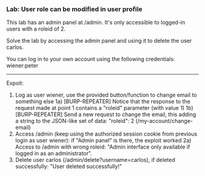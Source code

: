 ### Lab: User role can be modified in user profile

This lab has an admin panel at /admin.  It's only accessible to logged-in users with a roleid of 2.

Solve the lab by accessing the admin panel and using it to delete the user carlos.

You can log in to your own account using the following credentials: wiener:peter


_____

Expoit:
1) Log as user wiener, use the provided button/function to change email to something else
    1a) [BURP-REPEATER] Notice that the response to the request made at point 1 contains a "roleid" parameter (with value 1)
    1b) [BURP-REPEATER] Send a new request to change the email, this adding a string to the JSON-like set of data: "roleid": 2  (/my-account/change-email)
2) Access /admin (keep using the authorized session cookie from previous login as user wiener): if "Admin panel" is there, the exploit worked
    2a) Access to /admin with wrong roleid: "Admin interface only available if logged in as an administrator".
3) Delete user carlos (/admin/delete?username=carlos), if deleted successfully: "User deleted successfully!"